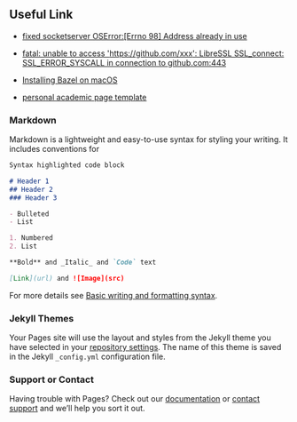 ## Useful Link

- [fixed socketserver  OSError:[Errno 98] Address already in use](https://www.cnblogs.com/louissica/p/10682432.html)

- [fatal: unable to access 'https://github.com/xxx': LibreSSL SSL_connect: SSL_ERROR_SYSCALL in connection to github.com:443](https://stackoverflow.com/questions/52732686/fatal-unable-to-access-https-github-com-xxx-libressl-ssl-connect-ssl-erro)

- [Installing Bazel on macOS](https://docs.bazel.build/versions/main/install-os-x.html)

- [personal academic page template](https://wowchemy.com/zh/hugo-themes/)


### Markdown

Markdown is a lightweight and easy-to-use syntax for styling your writing. It includes conventions for

```markdown
Syntax highlighted code block

# Header 1
## Header 2
### Header 3

- Bulleted
- List

1. Numbered
2. List

**Bold** and _Italic_ and `Code` text

[Link](url) and ![Image](src)
```

For more details see [Basic writing and formatting syntax](https://docs.github.com/en/github/writing-on-github/getting-started-with-writing-and-formatting-on-github/basic-writing-and-formatting-syntax).

### Jekyll Themes

Your Pages site will use the layout and styles from the Jekyll theme you have selected in your [repository settings](https://github.com/Yvonnefanf/recordUsefulUrl/settings/pages). The name of this theme is saved in the Jekyll `_config.yml` configuration file.

### Support or Contact

Having trouble with Pages? Check out our [documentation](https://docs.github.com/categories/github-pages-basics/) or [contact support](https://support.github.com/contact) and we’ll help you sort it out.
